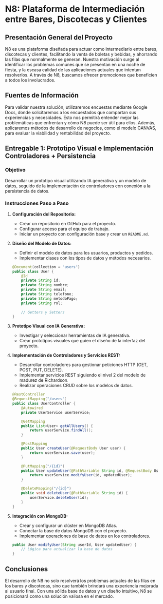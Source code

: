 
# N8: Plataforma de Intermediación entre Bares, Discotecas y Clientes

## Presentación General del Proyecto

N8 es una plataforma diseñada para actuar como intermediario entre bares, discotecas y clientes, facilitando la venta de boletas y bebidas, y ahorrando las filas que normalmente se generan. Nuestra motivación surge al identificar los problemas comunes que se presentan en una noche de fiesta, y la escasa calidad de las aplicaciones actuales que intentan resolverlos. A través de N8, buscamos ofrecer promociones que beneficien a todos los involucrados.

## Fuentes de Información

Para validar nuestra solución, utilizaremos encuestas mediante Google Docs, donde solicitaremos a los encuestados que compartan sus experiencias y necesidades. Esto nos permitirá entender mejor las problemáticas que enfrentan y cómo N8 puede ser útil para ellos. Además, aplicaremos métodos de desarrollo de negocios, como el modelo CANVAS, para evaluar la viabilidad y rentabilidad del proyecto.

## Entregable 1: Prototipo Visual e Implementación Controladores + Persistencia

### Objetivo

Desarrollar un prototipo visual utilizando IA generativa y un modelo de datos, seguido de la implementación de controladores con conexión a la persistencia de datos.

### Instrucciones Paso a Paso

1. **Configuración del Repositorio:**
   - Crear un repositorio en GitHub para el proyecto.
   - Configurar acceso para el equipo de trabajo.
   - Iniciar un proyecto con configuración base y crear un `README.md`.

2. **Diseño del Modelo de Datos:**
   - Definir el modelo de datos para los usuarios, productos y pedidos.
   - Implementar clases con los tipos de datos y métodos necesarios.
   
   ```java
   @Document(collection = "users")
   public class User {
       @Id
       private String id;
       private String nombre;
       private String email;
       private String telefono;
       private String metodoPago;
       private String rol;
       
       // Getters y Setters
   }
   ```

3. **Prototipo Visual con IA Generativa:**
    - Investigar y seleccionar herramientas de IA generativa.
    - Crear prototipos visuales que guíen el diseño de la interfaz del proyecto.

4. **Implementación de Controladores y Servicios REST:**
    - Desarrollar controladores para gestionar peticiones HTTP (GET, POST, PUT, DELETE).
    - Implementar servicios REST siguiendo el nivel 2 del modelo de madurez de Richardson.
    - Realizar operaciones CRUD sobre los modelos de datos.

   ```java
   @RestController
   @RequestMapping("/users")
   public class UserController {
       @Autowired
       private UserService userService;

       @GetMapping
       public List<User> getAllUsers() {
           return userService.findAll();
       }

       @PostMapping
       public User createUser(@RequestBody User user) {
           return userService.save(user);
       }

       @PutMapping("/{id}")
       public User updateUser(@PathVariable String id, @RequestBody User updatedUser) {
           return userService.modifyUser(id, updatedUser);
       }

       @DeleteMapping("/{id}")
       public void deleteUser(@PathVariable String id) {
           userService.deleteUser(id);
       }
   }
   ```

5. **Integración con MongoDB:**
    - Crear y configurar un clúster en MongoDB Atlas.
    - Conectar la base de datos MongoDB con el proyecto.
    - Implementar operaciones de base de datos en los controladores.

   ```java
   public User modifyUser(String userId, User updatedUser) {
       // Lógica para actualizar la base de datos
   }
   ```

## Conclusiones

El desarrollo de N8 no solo resolverá los problemas actuales de las filas en los bares y discotecas, sino que también brindará una experiencia mejorada al usuario final. Con una sólida base de datos y un diseño intuitivo, N8 se posicionará como una solución valiosa en el mercado.
